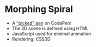 # Morphing Spiral

<div id="example"></div>
<script type="application/javascript">
  new Vue({
    el: '#example',
    template: '<code-vue :template="code" mode="html>iframe" :debounce="1000" />',
    data: {
      code: `
<script src="http://localhost:3000/infamous.js"><\/script>
<script src="http://localhost:3000/node_modules/vue/dist/vue.js"><\/script>

<body>

  <template>
    <i-scene>
      <i-node
        ref="rotator"
        size="1630 1630"
        align="0.5 0.5"
        mount-point="0.5 0.5"
        rotation="0 0 0"
      >
        <i-scene v-once>
          <i-node
            v-for="(n, i) of Array(400)"
            :key="i"
            size="0 0 0"
            align="0.5 0.5"
            :rotation="[0, 0, i * 10]"
          >
            <i-node
              :size="[50 - i % 50, 50 - i % 50, 0]"
              mount-point="0.5 0.5"
              :position="[0, i * 2, 0]"
              :style="{
                background: 'hsl(' + ((i * 2) % 360) + ', 90%, 78%)',
                borderRadius: (i % 50) + 'px',
              }"
            >
            </i-node>
          </i-node>
        </i-scene>
      </i-node>
    </i-scene>
  </template>

  <style>
    i-scene {
      background: #333;
    }
    html, body {
      width: 100%; height: 100%;
      padding: 0; margin: 0;
    }
  </style>

  <script>
    infamous.useDefaultNames()
    var template = document.querySelector('template')

    new Vue({
      el: template,
      template: template.innerHTML,
      mounted() {
        const rotator = this.$refs.rotator
        rotator.rotation = (x, y, z) => [x, y, z - 9.8]
      },
    })
  <\/script>

</body>

`
    }
  })
</script>

-   A ["picked" pen](https://codepen.io/trusktr/pen/JMMXPB) on CodePen!
-   The 2D scene is defined using HTML
-   JavaScript used for minimal animation
-   Rendering: CSS3D
